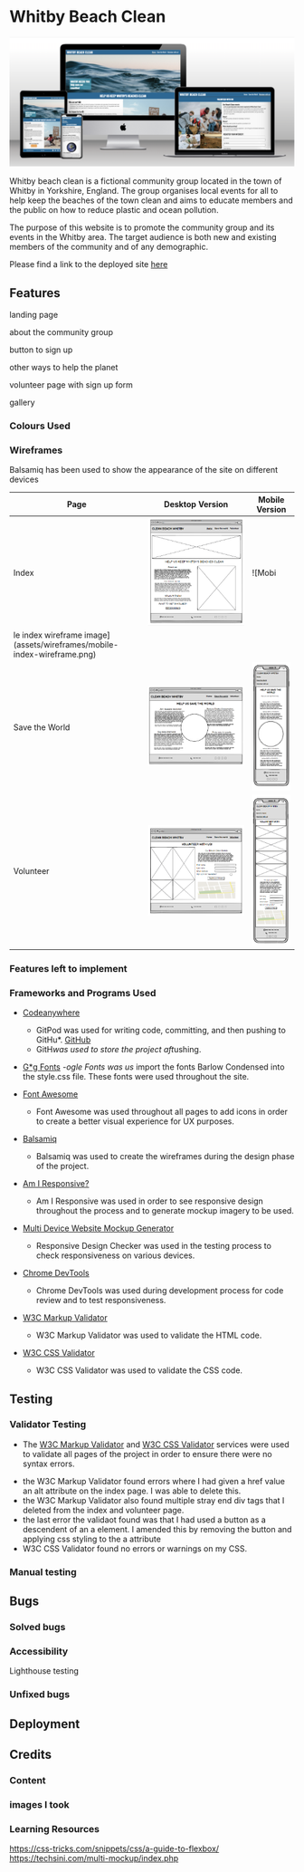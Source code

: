 # Whitby Beach Clean

![Whitby Beach Clean mockup Image](assets/readme-images/Website%20viewer%202.png)

Whitby beach clean is a fictional community group located in the town of Whitby in Yorkshire, England. The group organises local events for all to help keep the beaches of the town clean and aims to educate members and the public on how to reduce plastic and ocean pollution.

The purpose of this website is to promote the community group and its events in the Whitby area. The target audience is both new and existing members of the community and of any demographic.

Please find a link to the deployed site [here](https://rdawson96.github.io/WhitbyBC/)



## Features

landing page

about the community group

button to sign up

other ways to help the planet

volunteer page with sign up form

gallery
 

### Colours Used

### Wireframes

Balsamiq has been used to show the appearance of the site on different devices

|Page | Desktop Version | Mobile Version |
|--- | --- | --- |
|Index |![Desktop index wireframe image](assets/wireframes/index-wireframe.png) | ![Mobi
le index wireframe image](assets/wireframes/mobile-index-wireframe.png) |
|Save the World | ![Desktop save the world wireframe image](assets/wireframes/world-wireframe.png) | ![Mobile Save the World wireframe image](assets/wireframes/mobile-world-wireframe.png) |
|Volunteer | ![Desktop Volunteerireframe image](assets/wireframes/volunteer-wireframe.png) | ![Mobile Volunteer wireframe image](assets/wireframes/mobile-volunteer-wireframe.png) |

### Features left to implement

### Frameworks and Programs Used

* [Codeanywhere](https://app.codeanywhere.com/)
     - GitPod was used for writing code, committing, and then pushing to GitHu*. [GitHub](https://git*com/)
     - GitH*was used to store the project aft*ushing.

* [G*g Fonts](https://fo*.google.com/)
    *-ogle Fonts was us* import the fonts Barlow Condensed into the style.css file. These fonts were used throughout the site.

* [Font Awesome](https://fontawesome.com/)
     - Font Awesome was used throughout all pages to add icons in order to create a better visual experience for UX purposes.

* [Balsamiq](https://balsamiq.com/)
     - Balsamiq was used to create the wireframes during the design phase of the project.

* [Am I Responsive?](http://ami.responsivedesign.is/#)
    - Am I Responsive was used in order to see responsive design throughout the process and to generate mockup imagery to be used.

* [Multi Device Website Mockup Generator](https://techsini.com/multi-mockup/index.php)
    - Responsive Design Checker was used in the testing process to check responsiveness on various devices.

* [Chrome DevTools](https://developer.chrome.com/docs/devtools/)
    - Chrome DevTools was used during development process for code review and to test responsiveness.

* [W3C Markup Validator](https://validator.w3.org/)
    - W3C Markup Validator was used to validate the HTML code.

* [W3C CSS Validator](https://jigsaw.w3.org/css-validator/)
    - W3C CSS Validator was used to validate the CSS code.


## Testing

### Validator Testing

* The [W3C Markup Validator](https://validator.w3.org/) and [W3C CSS Validator](https://jigsaw.w3.org/css-validator/) services were used to validate all pages of the project in order to ensure there were no syntax errors.

- the W3C Markup Validator found errors where I had given a href value an alt attribute on the index page. I was able to delete this.
- the W3C Markup Validator also found multiple stray end div tags that I deleted from the index and volunteer page.
- the last error the validaot found was that I had used a button as a descendent of an a element. I amended this by removing the button and applying css styling to the a attribute
-  W3C CSS Validator found no errors or warnings on my CSS.

### Manual testing

## Bugs

### Solved bugs

### Accessibility

Lighthouse testing

### Unfixed bugs

## Deployment

## Credits

### Content

### images I took 

### Learning Resources
https://css-tricks.com/snippets/css/a-guide-to-flexbox/
https://techsini.com/multi-mockup/index.php